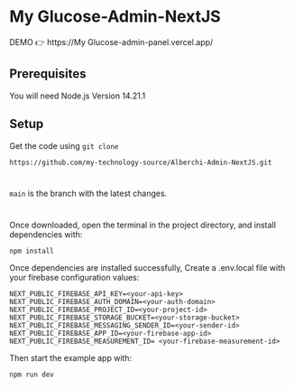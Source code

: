 # My Glucose-Admin-NextJS

DEMO 👉️ https://My Glucose-admin-panel.vercel.app/

## Prerequisites
You will need Node.js Version 14.21.1

## Setup 
Get the code using `git clone` 
```
https://github.com/my-technology-source/Alberchi-Admin-NextJS.git
```
# 
`main` is the branch with the latest changes.
#
Once downloaded, open the terminal in the project directory, and install dependencies with:
```
npm install
```

Once dependencies are installed successfully, Create a .env.local file with your firebase configuration values:
```
NEXT_PUBLIC_FIREBASE_API_KEY=<your-api-key>
NEXT_PUBLIC_FIREBASE_AUTH_DOMAIN=<your-auth-domain>
NEXT_PUBLIC_FIREBASE_PROJECT_ID=<your-project-id>
NEXT_PUBLIC_FIREBASE_STORAGE_BUCKET=<your-storage-bucket>
NEXT_PUBLIC_FIREBASE_MESSAGING_SENDER_ID=<your-sender-id>
NEXT_PUBLIC_FIREBASE_APP_ID=<your-firebase-app-id>
NEXT_PUBLIC_FIREBASE_MEASUREMENT_ID= <your-firebase-measurement-id>
```

Then start the example app with:
```
npm run dev
``` 
